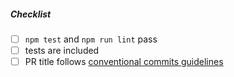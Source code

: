 <!--
Thank you for your pull request. Please provide a description above and review
the requirements below.

Bug fixes and new features should include tests.
-->

##### Checklist

<!-- Remove items that do not apply. For completed items, change [ ] to [x]. -->

- [ ] `npm test` and `npm run lint` pass
- [ ] tests are included
- [ ] PR title follows [conventional commits guidelines](https://www.npmjs.com/package/@commitlint/config-conventional)
